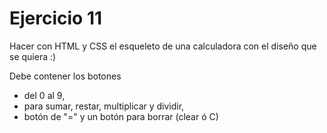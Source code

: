# Ejercicio 11

Hacer con HTML y CSS el esqueleto de una calculadora con el diseño que se quiera :)

Debe contener los botones 
- del 0 al 9,
- para sumar, restar, multiplicar y dividir, 
- botón de "=" y un botón para borrar (clear ó  C)
